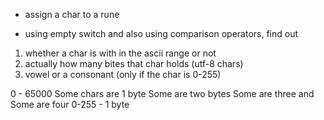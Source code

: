 - assign a char to a rune

- using empty switch and also using comparison operators, find out 

1. whether a char is with in the ascii range or not
2. actually how many bites that char holds (utf-8 chars)
3. vowel or a consonant (only if the char is 0-255)

0 - 65000
Some chars are 1 byte
Some are two bytes
Some are three 
and Some are four
0-255 - 1 byte

